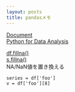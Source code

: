 ```yaml
---
layout: posts
title: pandasメモ
---
```

[Document](http://pandas.pydata.org/pandas-docs/stable/)  
[Python for Data Analysis](https://github.com/pydata/pydata-book)   
  
[df.fillna()](http://pandas.pydata.org/pandas-docs/stable/generated/pandas.DataFrame.fillna.html)  
[s.fillna()](http://pandas.pydata.org/pandas-docs/stable/generated/pandas.Series.fillna.html)  
NA/NaN値を置き換える  
  
```
series = df['foo']
v = df['foo'][8]
```

